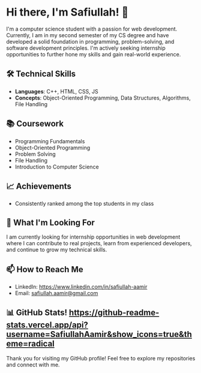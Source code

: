 # Hi there, I'm Safiullah! 👋

I'm a computer science student with a passion for web development. Currently, I am in my second semester of my CS degree and have developed a solid foundation in programming, problem-solving, and software development principles. I'm actively seeking internship opportunities to further hone my skills and gain real-world experience.

## 🛠 Technical Skills
- **Languages**: C++, HTML, CSS, JS
- **Concepts**: Object-Oriented Programming, Data Structures, Algorithms, File Handling

## 📚 Coursework
- Programming Fundamentals
- Object-Oriented Programming
- Problem Solving
- File Handling
- Introduction to Computer Science

## 📈 Achievements
- Consistently ranked among the top students in my class

## 🌱 What I'm Looking For
I am currently looking for internship opportunities in web development where I can contribute to real projects, learn from experienced developers, and continue to grow my technical skills.

## 📫 How to Reach Me
- LinkedIn: https://www.linkedin.com/in/safiullah-aamir
- Email: safiullah.aamir@gmail.com

## 📊 GitHub Stats! https://github-readme-stats.vercel.app/api?username=SafiullahAamir&show_icons=true&theme=radical

Thank you for visiting my GitHub profile! Feel free to explore my repositories and connect with me.

<!---
SafiullahAamir/SafiullahAamir is a ✨ special ✨ repository because its `README.md` (this file) appears on your GitHub profile.
You can click the Preview link to take a look at your changes.
--->
